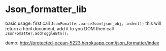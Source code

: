 Json_formatter_lib
==================
basic usage: 
first call `JsonFomatter.parseJson(json_obj, indent);` this will return a html document, add it to you DOM 
then call `JsonFomatter.addToggleBtn();`

demo: http://protected-ocean-5223.herokuapp.com/json_formatter/index
